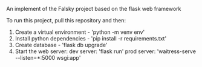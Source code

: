 An implement of the Falsky project based on the flask web framework

To run this project, pull this repository and then:

1. Create a virtual environment - 'python -m venv env'
2. Install python dependencies - 'pip install -r requirements.txt'
3. Create database - 'flask db upgrade'
4. Start the web server: 
                        dev server: 'flask run'
                        prod server: 'waitress-serve --listen=*:5000 wsgi:app'
